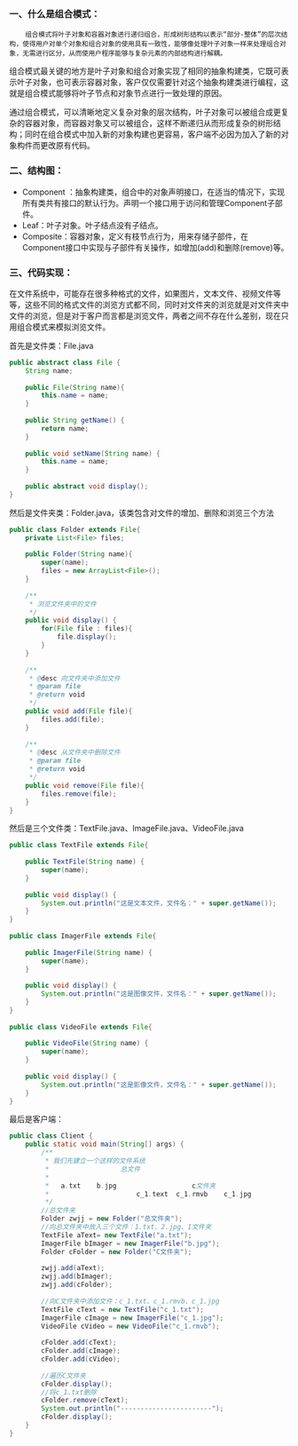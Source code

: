 ### 一、什么是组合模式：

 		组合模式将叶子对象和容器对象进行递归组合，形成树形结构以表示“部分-整体”的层次结构，使得用户对单个对象和组合对象的使用具有一致性，能够像处理叶子对象一样来处理组合对象，无需进行区分，从而使用户程序能够与复杂元素的内部结构进行解耦。

​    	组合模式最关键的地方是叶子对象和组合对象实现了相同的抽象构建类，它既可表示叶子对象，也可表示容器对象，客户仅仅需要针对这个抽象构建类进行编程，这就是组合模式能够将叶子节点和对象节点进行一致处理的原因。

​    	通过组合模式，可以清晰地定义复杂对象的层次结构，叶子对象可以被组合成更复杂的容器对象，而容器对象又可以被组合，这样不断递归从而形成复杂的树形结构；同时在组合模式中加入新的对象构建也更容易，客户端不必因为加入了新的对象构件而更改原有代码。

### 二、结构图：

- Component ：抽象构建类，组合中的对象声明接口，在适当的情况下，实现所有类共有接口的默认行为。声明一个接口用于访问和管理Component子部件。 
- Leaf：叶子对象。叶子结点没有子结点。 
- Composite：容器对象，定义有枝节点行为，用来存储子部件，在Component接口中实现与子部件有关操作，如增加(add)和删除(remove)等。

### 三、代码实现：

​		在文件系统中，可能存在很多种格式的文件，如果图片，文本文件、视频文件等等，这些不同的格式文件的浏览方式都不同，同时对文件夹的浏览就是对文件夹中文件的浏览，但是对于客户而言都是浏览文件，两者之间不存在什么差别，现在只用组合模式来模拟浏览文件。

首先是文件类：File.java

```java
public abstract class File {
    String name;
    
    public File(String name){
        this.name = name;
    }
    
    public String getName() {
        return name;
    }
 
    public void setName(String name) {
        this.name = name;
    }
 
    public abstract void display();
}
```



然后是文件夹类：Folder.java，该类包含对文件的增加、删除和浏览三个方法

```java
public class Folder extends File{
    private List<File> files;
    
    public Folder(String name){
        super(name);
        files = new ArrayList<File>();
    }
    
    /**
     * 浏览文件夹中的文件
     */
    public void display() {
        for(File file : files){
            file.display();
        }
    }
    
    /**
     * @desc 向文件夹中添加文件
     * @param file
     * @return void
     */
    public void add(File file){
        files.add(file);
    }
    
    /**
     * @desc 从文件夹中删除文件
     * @param file
     * @return void
     */
    public void remove(File file){
        files.remove(file);
    }
}
```



然后是三个文件类：TextFile.java、ImageFile.java、VideoFile.java

```java
public class TextFile extends File{
 
    public TextFile(String name) {
        super(name);
    }
 
    public void display() {
        System.out.println("这是文本文件，文件名：" + super.getName());
    }
}
 
public class ImagerFile extends File{
 
    public ImagerFile(String name) {
        super(name);
    }
 
    public void display() {
        System.out.println("这是图像文件，文件名：" + super.getName());
    }
}
 
public class VideoFile extends File{
 
    public VideoFile(String name) {
        super(name);
    }
 
    public void display() {
        System.out.println("这是影像文件，文件名：" + super.getName());
    }
}
```

最后是客户端：

```java
public class Client {
    public static void main(String[] args) {
        /**
         * 我们先建立一个这样的文件系统
         *                  总文件
         *                  
         *   a.txt    b.jpg                   c文件夹              
         *                      c_1.text  c_1.rmvb    c_1.jpg                                                      
         */ 
        //总文件夹
        Folder zwjj = new Folder("总文件夹");
        //向总文件夹中放入三个文件：1.txt、2.jpg、1文件夹
        TextFile aText= new TextFile("a.txt");
        ImagerFile bImager = new ImagerFile("b.jpg");
        Folder cFolder = new Folder("C文件夹");
        
        zwjj.add(aText);
        zwjj.add(bImager);
        zwjj.add(cFolder);
        
        //向C文件夹中添加文件：c_1.txt、c_1.rmvb、c_1.jpg 
        TextFile cText = new TextFile("c_1.txt");
        ImagerFile cImage = new ImagerFile("c_1.jpg");
        VideoFile cVideo = new VideoFile("c_1.rmvb");
        
        cFolder.add(cText);
        cFolder.add(cImage);
        cFolder.add(cVideo);
        
        //遍历C文件夹
        cFolder.display();
        //将c_1.txt删除
        cFolder.remove(cText);
        System.out.println("-----------------------");
        cFolder.display();
    }
}
```

